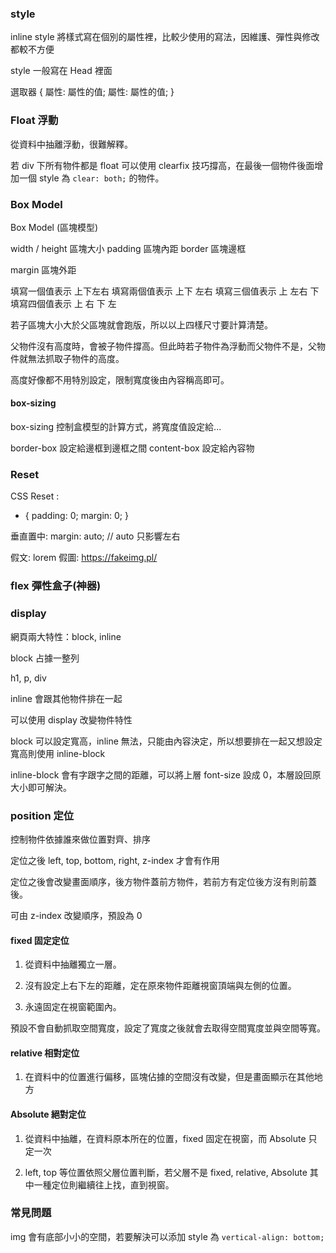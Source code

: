 

### style

inline style 將樣式寫在個別的屬性裡，比較少使用的寫法，因維護、彈性與修改都較不方便

style 一般寫在 Head 裡面

選取器 {
  屬性: 屬性的值;
  屬性: 屬性的值;
}

### Float 浮動

從資料中抽離浮動，很難解釋。

若 div 下所有物件都是 float 可以使用 clearfix 技巧撐高，在最後一個物件後面增加一個 style 為 `clear: both;` 的物件。

### Box Model

Box Model (區塊模型)

width / height 區塊大小
padding 區塊內距
border 區塊邊框

margin 區塊外距

填寫一個值表示 上下左右
填寫兩個值表示 上下 左右
填寫三個值表示 上 左右 下
填寫四個值表示 上 右 下 左

若子區塊大小大於父區塊就會跑版，所以以上四樣尺寸要計算清楚。

父物件沒有高度時，會被子物件撐高。但此時若子物件為浮動而父物件不是，父物件就無法抓取子物件的高度。

高度好像都不用特別設定，限制寬度後由內容稱高即可。

#### box-sizing

box-sizing 控制盒模型的計算方式，將寬度值設定給...

border-box 設定給邊框到邊框之間
content-box 設定給內容物

### Reset

CSS Reset :
* {
  padding: 0;
  margin: 0;
}

垂直置中: margin: auto; // auto 只影響左右

假文: lorem
假圖: https://fakeimg.pl/

### flex 彈性盒子(神器)



### display

網頁兩大特性：block, inline

block 占據一整列

h1, p, div

inline 會跟其他物件排在一起

可以使用 display 改變物件特性

block 可以設定寬高，inline 無法，只能由內容決定，所以想要排在一起又想設定寬高則使用 inline-block

inline-block 會有字跟字之間的距離，可以將上層 font-size 設成 0，本層設回原大小即可解決。

### position 定位

控制物件依據誰來做位置對齊、排序

定位之後 left, top, bottom, right, z-index 才會有作用

定位之後會改變畫面順序，後方物件蓋前方物件，若前方有定位後方沒有則前蓋後。

可由 z-index 改變順序，預設為 0

#### fixed 固定定位

1. 從資料中抽離獨立一層。

2. 沒有設定上右下左的距離，定在原來物件距離視窗頂端與左側的位置。

3. 永遠固定在視窗範圍內。

預設不會自動抓取空間寬度，設定了寬度之後就會去取得空間寬度並與空間等寬。

#### relative 相對定位

1. 在資料中的位置進行偏移，區塊佔據的空間沒有改變，但是畫面顯示在其他地方

#### Absolute 絕對定位

1. 從資料中抽離，在資料原本所在的位置，fixed 固定在視窗，而 Absolute 只定一次

2. left, top 等位置依照父層位置判斷，若父層不是 fixed, relative, Absolute 其中一種定位則繼續往上找，直到視窗。

### 常見問題

img 會有底部小小的空間，若要解決可以添加 style 為 `vertical-align: bottom;`